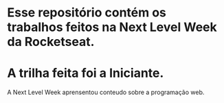 # Esse repositório contém os trabalhos feitos na Next Level Week da Rocketseat.
# A trilha feita foi a Iniciante.

A Next Level Week aprensentou conteudo sobre a programação web.

